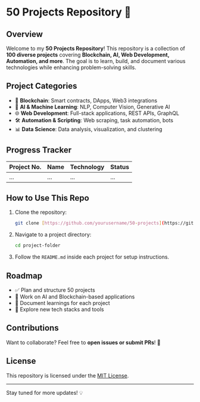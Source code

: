 # 50 Projects Repository 🚀

## Overview
Welcome to my **50 Projects Repository**! This repository is a collection of **100 diverse projects** covering **Blockchain, AI, Web Development, Automation, and more**. The goal is to learn, build, and document various technologies while enhancing problem-solving skills.

## Project Categories
- 🔗 **Blockchain**: Smart contracts, DApps, Web3 integrations
- 🤖 **AI & Machine Learning**: NLP, Computer Vision, Generative AI
- 🌐 **Web Development**: Full-stack applications, REST APIs, GraphQL
- 🛠 **Automation & Scripting**: Web scraping, task automation, bots
- 📊 **Data Science**: Data analysis, visualization, and clustering

## Progress Tracker
| Project No. | Name | Technology | Status |
|-------------|------|------------|--------|
| ... | ... | ... | ... |

## How to Use This Repo
1. Clone the repository:
   ```bash
   git clone [https://github.com/yourusername/50-projects](https://github.com/Min-thike-kyaw/50-of-2025).git
   ```
2. Navigate to a project directory:
   ```bash
   cd project-folder
   ```
3. Follow the `README.md` inside each project for setup instructions.

## Roadmap
- ✅ Plan and structure 50 projects
- 🔄 Work on AI and Blockchain-based applications
- 🔄 Document learnings for each project
- 🔄 Explore new tech stacks and tools

## Contributions
Want to collaborate? Feel free to **open issues or submit PRs**! 🚀

## License
This repository is licensed under the [MIT License](LICENSE).

---
Stay tuned for more updates! 💡
